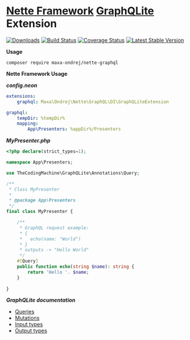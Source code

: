 # [**Nette Framework**](https://github.com/nette/nette) [**GraphQLite**](https://github.com/thecodingmachine/graphqlite) Extension
[![Downloads](https://img.shields.io/packagist/dt/maxa-ondrej/nette-graphqlite.svg?style=flat-square)](https://packagist.org/packages/maxa-ondrej)
[![Build Status](https://img.shields.io/travis/maxa-ondrej/nette-graphqlite.svg?style=flat-square)](https://travis-ci.org/maxa-ondrej)
[![Coverage Status](https://img.shields.io/coveralls/github/maxa-ondrej/coding-standard.svg?style=flat-square)](https://coveralls.io/github/maxa-ondrej)
[![Latest Stable Version](https://img.shields.io/github/release/maxa-ondrej/nette-graphqlite.svg?style=flat-square)](https://github.com/maxa-ondrej/releases)

**Usage**
```
composer require maxa-ondrej/nette-graphql
```

**Nette Framework Usage**

***config.neon***
```yml
extensions:
    graphql: Maxa\Ondrej\Nette\GraphQL\DI\GraphQLiteExtension

graphql:
    tempDir: %tempDir%
    mapping:
        App\Presenters: %appDir%/Presenters
```

***MyPresenter.php***

```php
<?php declare(strict_types=1);

namespace App\Presenters;

use TheCodingMachine\GraphQLite\Annotations\Query;

/**
 * Class MyPresenter
 *
 * @package App\Presenters
 */
final class MyPresenter {

    /**
     * GraphQL request example:
     * {
     *   echo(name: "World")
     * }
     * outputs -> "Hello World" 
     */
    #[Query]
    public function echo(string $name): string {
        return 'Hello '. $name;    
    }
    
}
```

***GraphQLite documentation***
- [Queries](https://graphqlite.thecodingmachine.io/docs/queries)
- [Mutations](https://graphqlite.thecodingmachine.io/docs/mutations)
- [Input types](https://graphqlite.thecodingmachine.io/docs/input-types)
- [Output types](https://graphqlite.thecodingmachine.io/docs/type_mapping)
